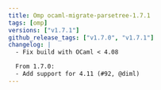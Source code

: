 ```yaml
---
title: Omp ocaml-migrate-parsetree-1.7.1
tags: [omp]
versions: ["v1.7.1"]
github_release_tags: ["v1.7.0", "v1.7.1"]
changelog: |
  - Fix build with OCaml < 4.08

  From 1.7.0:
  - Add support for 4.11 (#92, @diml)
---
```



